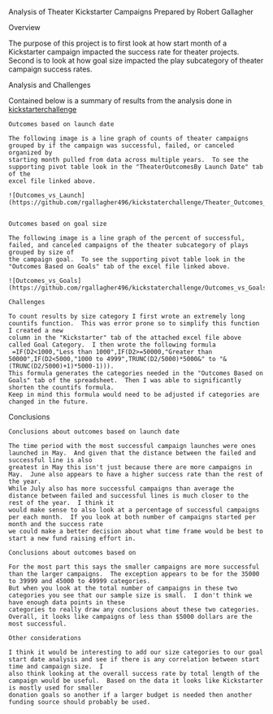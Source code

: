Analysis of Theater Kickstarter Campaigns
Prepared by Robert Gallagher


Overview

The purpose of this project is to first look at how start month of a Kickstarter campaign impacted the success rate for theater projects.
Second is to look at how goal size impacted the play subcategory of theater campaign success rates.  

Analysis and Challenges

Contained below is a summary of results from the analysis done in [kickstarterchallenge](Kickstarter_Challenge.xlsx)

	Outcomes based on launch date

	The following image is a line graph of counts of theater campaigns grouped by if the campaign was successful, failed, or canceled organized by 
	starting month pulled from data across multiple years.  To see the supporting pivot table look in the "TheaterOutcomesBy Launch Date" tab of the
	excel file linked above.

	![Outcomes_vs_Launch](https://github.com/rgallagher496/kickstaterchallenge/Theater_Outcomes_vs_Launch.png)


	Outcomes based on goal size

	The following image is a line graph of the percent of successful, failed, and canceled campaigns of the theater subcategory of plays grouped by size of
	the campaign goal.  To see the supporting pivot table look in the "Outcomes Based on Goals" tab of the excel file linked above.
	
	![Outcomes_vs_Goals](https://github.com/rgallagher496/kickstaterchallenge/Outcomes_vs_Goals.png)

	Challenges

	To count results by size category I first wrote an extremely long countifs function.  This was error prone so to simplify this function I created a new
	column in the "Kickstarter" tab of the attached excel file above called Goal Category.  I then wrote the following formula
	 =IF(D2<1000,"Less than 1000",IF(D2>=50000,"Greater than 50000",IF(D2<5000,"1000 to 4999",TRUNC(D2/5000)*5000&" to "&(TRUNC(D2/5000)+1)*5000-1))).
	This formula generates the categories needed in the "Outcomes Based on Goals" tab of the spreadsheet.  Then I was able to significantly shorten the countifs formula.
	Keep in mind this formula would need to be adjusted if categories are changed in the future. 

Conclusions

	Conclusions about outcomes based on launch date

	The time period with the most successful campaign launches were ones launched in May.  And given that the distance between the failed and successful line is also
	greatest in May this isn't just because there are more campaigns in May.  June also appears to have a higher success rate than the rest of the year.
	While July also has more successful campaigns than average the distance between failed and successful lines is much closer to the rest of the year.  I think it
	would make sense to also look at a percentage of successful campaigns per each month.  If you look at both number of campaigns started per month and the success rate
	we could make a better decision about what time frame would be best to start a new fund raising effort in.

	Conclusions about outcomes based on

	For the most part this says the smaller campaigns are more successful than the larger campaigns.  The exception appears to be for the 35000 to 39999 and 45000 to 49999 categories.
	But when you look at the total number of campaigns in these two categories you see that our sample size is small.  I don't think we have enough data points in these
	categories to really draw any conclusions about these two categories.  Overall, it looks like campaigns of less than $5000 dollars are the most successful.

	Other considerations

	I think it would be interesting to add our size categories to our goal start date analysis and see if there is any correlation between start time and campaign size.  I
	also think looking at the overall success rate by total length of the campaign would be useful.  Based on the data it looks like Kickstarter is mostly used for smaller
	donation goals so another if a larger budget is needed then another funding source should probably be used.
